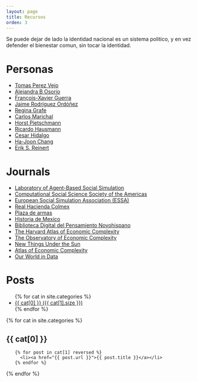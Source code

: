 ```yaml
---
layout: page
title: Recursos
orden: 3
---
```


<p class="message">
  Se puede dejar de lado la identidad nacional es un sistema politico, y en vez defender el bienestar comun,
  sin tocar la identidad.
</p>  

# Personas

- [Tomas Perez Vejo](https://inah.academia.edu/TomasPerezVejo)
- [Alejandra B Osorio](https://alejandraosorio.academia.edu/)
- [François-Xavier Guerra](https://es.wikipedia.org/wiki/Fran%C3%A7ois-Xavier_Guerra)
- [Jaime Rodríguez Ordóñez](https://es.wikipedia.org/wiki/Jaime_Rodr%C3%ADguez_Ord%C3%B3%C3%B1ez)
- [Regina Grafe](https://www.eui.eu/DepartmentsAndCentres/HistoryAndCivilization/People/Professors/Grafe)
- [Carlos Marichal](https://carlosmarichal.colmex.mx/)
- [Horst Pietschmann](https://uni-hamburg.academia.edu/HorstPietschmann)
- [Ricardo Hausmann](https://www.hks.harvard.edu/faculty/ricardo-hausmann)
- [Cesar Hidalgo](https://chidalgo.com/)
- [Ha-Joon Chang](http://hajoonchang.net/)
- [Erik S. Reinert](https://en.wikipedia.org/wiki/Erik_S._Reinert)


# Journals

- [Laboratory of Agent-Based Social Simulation](http://labss.istc.cnr.it/)
- [Computational Social Science Society of the Americas](https://computationalsocialscience.org/)
- [European Social Simulation Association (ESSA)](http://www.essa.eu.org/)
- [Real Hacienda Colmex](https://realhacienda.colmex.mx/)
- [Plaza de armas](http://www.plazadearmas.tv/debate.htm)
- [Historia de Mexico](https://historiamexicana.colmex.mx/)
- [Biblioteca Digital del Pensamiento Novohispano](http://www.bdpn.unam.mx/)
- [The Harvard Atlas of Economic Complexity](https://atlas.cid.harvard.edu/)
- [The Observatory of Economic Complexity](https://oec.world/en/)
- [New Things Under the Sun](https://mattsclancy.substack.com/)
- [Atlas of Economic Complexity](https://atlas.cid.harvard.edu/)
- [Our World in Data](https://ourworldindata.org/)

# Posts

<ul>
{% for cat in site.categories %}
<li>
  <a href="#{{ cat[0] }}"> {{ cat[0] }} ({{ cat[1].size }})</a>
  </li>
{% endfor %}
</ul>

{% for cat in site.categories %}
  <h2 id="{{ cat[0] }}">{{ cat[0] }} </h2>
  <ul>
    
    {% for post in cat[1] reversed %}
      <li><a href="{{ post.url }}">{{ post.title }}</a></li>
    {% endfor %}

  </ul>
{% endfor %}